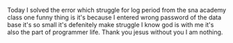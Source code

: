 Today I solved the error which struggle for log period from the sna academy class one funny thing is it's because I entered wrong password of the data base it's so small it's defenitely make struggle I know god is with me it's also the part of programmer life. Thank you jesus without you I am nothing.
